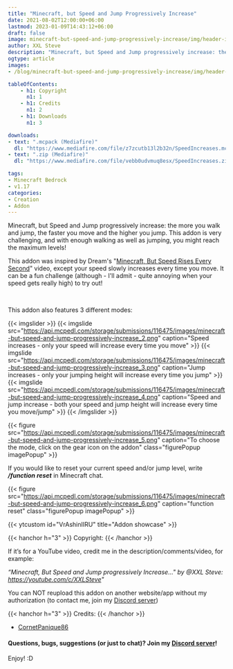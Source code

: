 ```yaml
---
title: "Minecraft, but Speed and Jump Progressively Increase"
date: 2021-08-02T12:00:00+06:00
lastmod: 2023-01-09T14:43:12+06:00
draft: false
image: minecraft-but-speed-and-jump-progressively-increase/img/header-image.png
author: XXL Steve
description: "Minecraft, but Speed and Jump progressively increase: the more you walk and jump, the faster you move and the higher you jump. This addon is very challenging, and with enough walking as well as jumping, you might reach the maximum levels!"
ogtype: article
images:
- /blog/minecraft-but-speed-and-jump-progressively-increase/img/header-image.png

tableOfContents:
    - h1: Copyright
      n1: 1
    - h1: Credits
      n1: 2
    - h1: Downloads
      n1: 3

downloads:
- text: ".mcpack (Mediafire)"
  dl: "https://www.mediafire.com/file/z7zcutb13l2b32n/SpeedIncreases.mcpack/file"
- text: ".zip (Mediafire)"
  dl: "https://www.mediafire.com/file/vebb0udvmuq8esx/SpeedIncreases.zip/file"

tags:
- Minecraft Bedrock
- v1.17
categories:
- Creation
- Addon
---
```


Minecraft, but Speed and Jump progressively increase: the more you walk and jump, the faster you move and the higher you jump. This addon is very challenging, and with enough walking as well as jumping, you might reach the maximum levels!

This addon was inspired by Dream's "[Minecraft, But Speed Rises Every Second](https://youtube.com/embed//F---bdPvyLw)" video, except your speed slowly increases every time you move. It can be a fun challenge (although - I'll admit - quite annoying when your speed gets really high) to try out!

&nbsp;

This addon also features 3 different modes:

{{< imgslider >}}
  {{< imgslide src="https://api.mcpedl.com/storage/submissions/116475/images/minecraft-but-speed-and-jump-progressively-increase_2.png" caption="Speed increases - only your speed will increase every time you move" >}}
  {{< imgslide src="https://api.mcpedl.com/storage/submissions/116475/images/minecraft-but-speed-and-jump-progressively-increase_3.png" caption="Jump increases - only your jumping height will increase every time you jump" >}}
  {{< imgslide src="https://api.mcpedl.com/storage/submissions/116475/images/minecraft-but-speed-and-jump-progressively-increase_4.png" caption="Speed and jump increase - both your speed and jump height will increase every time you move/jump" >}}
{{< /imgslider >}}

{{< figure src="https://api.mcpedl.com/storage/submissions/116475/images/minecraft-but-speed-and-jump-progressively-increase_5.png" caption="To choose the mode, click on the gear icon on the addon" class="figurePopup imagePopup" >}}

If you would like to reset your current speed and/or jump level, write ***/function reset*** in Minecraft chat.

{{< figure src="https://api.mcpedl.com/storage/submissions/116475/images/minecraft-but-speed-and-jump-progressively-increase_6.png" caption="function reset" class="figurePopup imagePopup" >}}

{{< ytcustom id="VrAshinIIRU" title="Addon showcase" >}}

{{< hanchor h="3" >}}
Copyright:
{{< /hanchor >}}

If it’s for a YouTube video, credit me in the description/comments/video, for example:

*“Minecraft, But Speed and Jump progressively Increase..." by @XXL Steve: https://youtube.com/c/XXLSteve"*

You can NOT reupload this addon on another website/app without my authorization (to contact me, join my [Discord server](https://discord.gg/dJJyryc))

{{< hanchor h="3" >}}
Credits:
{{< /hanchor >}}

- [CornetPanique86](https://youtube.com/@XXLSteve)
 

#### Questions, bugs, suggestions (or just to chat)? Join my [Discord server](https://discord.gg/dJJyryc)!

Enjoy! :D